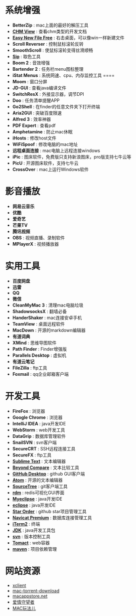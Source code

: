 # 系统增强

* **BetterZip** : mac上面的最好的解压工具
* **[CHM View](https://itunes.apple.com/cn/app/id449814591?mt=12)** : 查看chm类型的开发文档
* **[Easy New File Free](https://itunes.apple.com/cn/app/easy-new-file/id1162194131?mt=12)** : 右击桌面，可以像win一样新建文件
* **Scroll Reverser** : 控制鼠标滚轮反转
* **SmoothScroll** : 使鼠标滚轮变得丝滑顺畅
* **[Sip](http://sipapp.io/)** : 取色工具
* **Boom 2** : 音效增强
* **Bartender 2** : 任务栏menu图标整理
* **iStat Menus** : 系统网速、cpu、内存监控工具 ====
* **Moom** : 窗口分屏
* **JD-GUI** : 查看java编译文件
* **SwitchResX** : 外接显示器，调节DPI
* **Doo** : 任务清单提醒APP
* **Go2Shell** : 在finder的任意文件夹下打开终端
* **Aria2GUI** : 突破百度限速
* **Alfred 3** : 效率神器
* **PDF Expert** : 查看pdf
* **Amphetamine** : 防止mac休眠
* **iHosts** : 修改host文件
* **WiFiSpoof** : 修改电脑的mac地址
* **远程桌面连接** : mac电脑上远程连接windows
* **iPic** : 图床软件，免费版只支持新浪图床，pro版支持七牛云等
* **PicU** : 开源图床软件，支持七牛云
* **CrossOver** : mac上运行Windows软件


# 影音播放

* **网易云音乐**
* **优酷**
* **爱奇艺**
* **芒果TV**
* **腾讯视频**
* **OBS** : 视频直播、录制软件
* **MPlayerX** : 视频播放器

# 实用工具

* **百度网盘**
* **迅雷**
* **QQ**
* **微信**
* **CleanMyMac 3** : 清理mac电脑垃圾
* **ShadowsocksX** : 翻墙必备
* **HanderShaker** : mac连接安卓手机
* **TeamView** : 桌面远程软件
* **MacDown** : 开源的markdown编辑器
* **有道词典**
* **XMind** : 思维导图软件
* **Path Finder** : Finder增强版
* **Parallels Desktop** : 虚拟机
* **有道云笔记**
* **FileZilla** : ftp工具
* **Foxmail** : qq企业邮箱客户端

# 开发工具

* **FireFox** : 浏览器
* **Google Chrome** : 浏览器
* **IntelliJ IDEA** : java开发IDE
* **WebStorm** : web开发工具
* **DataGrip** : 数据库管理软件
* **SnailSVN** : svn客户端
* **SecureCRT** : SSH远程连接工具
* **SecureFX** : ftp工具
* **[Sublime Text](http://xclient.info/s/sublime-text.html?_=d7fc64e030a5a10d1937784420a8e494)** : 文本编辑器
* **[Beyond Compare](http://xclient.info/s/beyond-compare.html?_=d7fc64e030a5a10d1937784420a8e494)** : 文本比较工具
* **[GitHub Desktop](https://desktop.github.com/)** : github GUI客户端
* **[Atom](https://atom.io/)** : 开源的文本编辑器
* **[SourceTree](https://www.sourcetreeapp.com/)** : git客户端工具
* **[rdm](https://github.com/uglide/RedisDesktopManager/releases)** : redis可视化GUI界面
* **[Myeclipse](http://xclient.info/s/myeclipse.html?_=d7fc64e030a5a10d1937784420a8e494)** : java开发IDE
* **[eclipse](https://eclipse.org/)** : java开发IDE
* **[Star Order](https://itunes.apple.com/cn/app/star-order-%E4%B8%BA%E5%BC%80%E5%8F%91%E8%80%85%E5%87%86%E5%A4%87%E7%9A%84github-star%E7%AE%A1%E7%90%86%E5%88%A9%E5%99%A8/id1182745159?mt=12)** : github star项目管理工具
* **[Navicat Premium](http://xclient.info/s/navicat-premium.html?_=d7fc64e030a5a10d1937784420a8e494)** : 数据库连接管理工具
* **[iTerm2](https://www.iterm2.com/)** : 终端
* **[JDK](http://www.oracle.com/technetwork/java/javase/downloads/jdk8-downloads-2133151.html)** : java开发工具包
* **[svn](https://subversion.apache.org/)** : 版本控制工具
* **[Tomact](https://tomcat.apache.org/)** : web容器
* **[maven](https://maven.apache.org/)** : 项目依赖管理


# 网站资源
* [xclient](http://xclient.info/)
* [mac-torrent-download](http://mac-torrent-download.net/)
* [macappstore.net](https://www.macappstore.net/)
* [爱情守望者](https://www.waitsun.com/)
* [MAC玩法儿](https://www.waerfa.com/)
